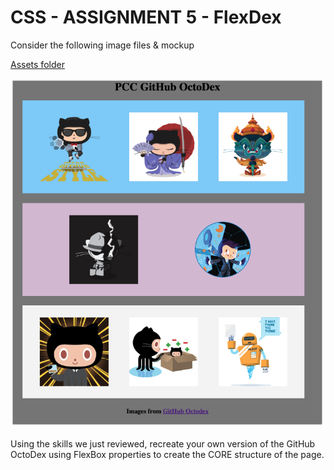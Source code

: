 <h1>CSS - ASSIGNMENT 5 - FlexDex </h1>

<p>Consider the following image files & mockup </p>

<a href="./assets" >Assets folder </a>

<img src="./main.png" alt="the screenshot of what you will build" />


<p>Using the skills we just reviewed, recreate your own version of the GitHub OctoDex using FlexBox properties to create the CORE structure of the page. </p>

